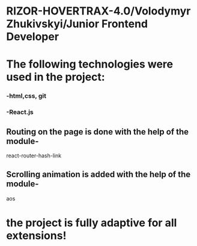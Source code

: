 # RIZOR-HOVERTRAX-4.0/Volodymyr Zhukivskyi/Junior Frontend Developer
# The following technologies were used in the project:
### -html,css, git
### -React.js
## Routing on the page is done  with the help of the module-
react-router-hash-link
## Scrolling animation is added with the help of the module-
aos
# the project is fully adaptive for all extensions!
